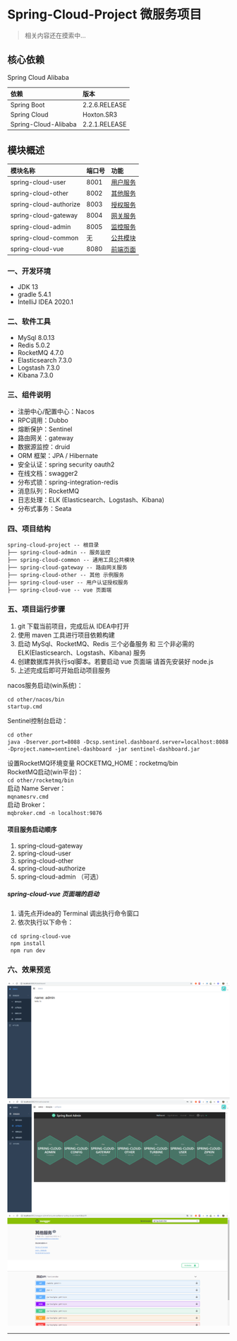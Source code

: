 # Spring-Cloud-Project 微服务项目


> 相关内容还在摸索中...

## 核心依赖

Spring Cloud Alibaba

| 依赖 | 版本 |
|:--|:--|
| Spring Boot | 2.2.6.RELEASE |
| Spring Cloud | Hoxton.SR3 |  
| Spring-Cloud-Alibaba | 2.2.1.RELEASE |

## 模块概述

| 模块名称 | 端口号 | 功能 |
|:--|:--|:--|
| spring-cloud-user | 8001 | [用户服务](./spring-cloud-user/README.md) |
| spring-cloud-other | 8002 | [其他服务](./spring-cloud-other/README.md) |
| spring-cloud-authorize | 8003 | [授权服务](./spring-cloud-authorize/README.md) |
| spring-cloud-gateway | 8004 | [网关服务](./spring-cloud-gateway/README.md) |
| spring-cloud-admin | 8005 | [监控服务](./spring-cloud-admin/README.md) |
| spring-cloud-common | 无 | [公共模块](./spring-cloud-common/README.md) |
| spring-cloud-vue | 8080 | [前端页面](./spring-cloud-vue/README.md) |

### 一、开发环境
* JDK 13  
* gradle 5.4.1  
* IntelliJ IDEA 2020.1  
### 二、软件工具  
* MySql 8.0.13  
* Redis 5.0.2
* RocketMQ 4.7.0 
* Elasticsearch 7.3.0
* Logstash 7.3.0
* Kibana 7.3.0  
### 三、组件说明  
* 注册中心/配置中心：Nacos
* RPC调用：Dubbo
* 熔断保护：Sentinel
* 路由网关：gateway
* 数据源监控：druid
* ORM 框架：JPA / Hibernate
* 安全认证：spring security oauth2
* 在线文档：swagger2
* 分布式锁：spring-integration-redis
* 消息队列：RocketMQ
* 日志处理：ELK (Elasticsearch、Logstash、Kibana)
* 分布式事务：Seata 
### 四、项目结构  
```
spring-cloud-project -- 根目录
├── spring-cloud-admin -- 服务监控
├── spring-cloud-common -- 通用工具公共模块
├── spring-cloud-gateway -- 路由网关服务
├── spring-cloud-other -- 其他 示例服务
├── spring-cloud-user -- 用户认证授权服务
├── spring-cloud-vue -- vue 页面端
```
### 五、项目运行步骤  
1. git 下载当前项目，完成后从 IDEA中打开
2. 使用 maven 工具进行项目依赖构建
3. 启动 MySql、RocketMQ、Redis 三个必备服务 和 三个非必需的 ELK(Elasticsearch、Logstash、Kibana) 服务
4. 创建数据库并执行sql脚本。若要启动 vue 页面端 请首先安装好 node.js
5. 上述完成后即可开始启动项目服务  

nacos服务启动(win系统)：  
```
cd other/nacos/bin  
startup.cmd
```  
Sentinel控制台启动：  
```
cd other
java -Dserver.port=8088 -Dcsp.sentinel.dashboard.server=localhost:8088 -Dproject.name=sentinel-dashboard -jar sentinel-dashboard.jar
```
设置RocketMQ环境变量 ROCKETMQ_HOME：rocketmq/bin  
RocketMQ启动(win平台)：  
`cd other/rocketmq/bin`  
启动 Name Server：  
`mqnamesrv.cmd`  
启动 Broker：  
`mqbroker.cmd -n localhost:9876`

#### 项目服务启动顺序  
1. spring-cloud-gateway
2. spring-cloud-user
3. spring-cloud-other
4. spring-cloud-authorize
5. spring-cloud-admin （可选）
##### spring-cloud-vue 页面端的启动  
1. 请先点开idea的 Terminal 调出执行命令窗口
2. 依次执行以下命令：  
``` 
 cd spring-cloud-vue  
 npm install
 npm run dev
```
### 六、效果预览
![首页](/images/index.png)  
![监控中心](/images/admin.png)  
![API文档](/images/swagger.png)
***
